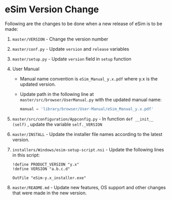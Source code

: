 eSim Version Change
====

Following are the changes to be done when a new release of eSim is to be made:

1. `master/VERSION` - Change the version number

2. `master/conf.py` - Update `version` and `release` variables

3. `master/setup.py` - Update `version` field in `setup` function

4. User Manual
    - Manual name convention is `eSim_Manual_y.x.pdf` where y.x is the updated version.
    - Update path in the following line at `master/src/browser/UserManual.py` with the updated manual name:
    
        ```python
        manual = 'library/browser/User-Manual/eSim_Manual_y.x.pdf'
        ```

5. `master/src/configuration/Appconfig.py` - In function `def __init__ (self)` , update the variable `self._VERSION`

6. `master/INSTALL` - Update the installer file names according to the latest version.

7. `installers/Windows/esim-setup-script.nsi` - Update the following lines in this script:

    ```nsi
    !define PRODUCT_VERSION "y.x"
    !define VERSION "a.b.c.d"
    
    OutFile "eSim-y.x_installer.exe"
    ```

8. `master/README.md` - Update new features, OS support and other changes that were made in the new version.
